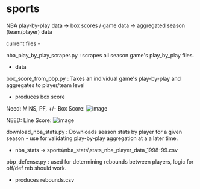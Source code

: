 # sports

NBA play-by-play data -> box scores / game data -> aggregated season (team/player) data



current files -

nba_play_by_play_scraper.py : scrapes all season game's play_by_play files.
  - data



box_score_from_pbp.py : Takes an individual game's play-by-play and aggregates to player/team level
- produces box score


Need: MINS, PF, +/- 
Box Score:
![image](https://github.com/kylecallison/sports/assets/100173107/897ead92-afa0-4176-8d16-9d2cb2cd5188)


NEED:
Line Score:
![image](https://github.com/kylecallison/sports/assets/100173107/1c5cd9c7-a8a2-47ee-a943-dc896c2f9312)



download_nba_stats.py : Downloads season stats by player for a given season - use for validating play-by-play aggregation at a a later time.
  - nba_stats -> sports\nba_stats\stats_nba_player_data_1998-99.csv



pbp_defense.py : used for determining rebounds between players, logic for off/def reb should work.
  - produces rebounds.csv



